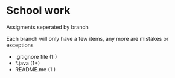 # School work
Assigments seperated by branch

Each branch will only have a few items, any more are mistakes or exceptions

* .gitignore file   (1 )
* *.java            (1+) 
* README.me         (1 )

